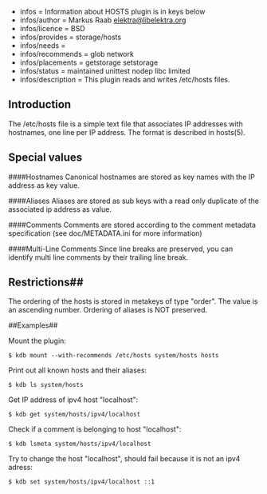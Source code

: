 - infos = Information about HOSTS plugin is in keys below
- infos/author = Markus Raab <elektra@libelektra.org>
- infos/licence = BSD
- infos/provides = storage/hosts
- infos/needs =
- infos/recommends = glob network
- infos/placements = getstorage setstorage
- infos/status = maintained unittest nodep libc limited
- infos/description = This plugin reads and writes /etc/hosts files.


## Introduction ##

The /etc/hosts file is a simple text file that associates IP addresses
with hostnames, one line per IP address. The format is described in hosts(5).

## Special values ##

####Hostnames
Canonical hostnames are stored as key names with the IP address as key
value. 

####Aliases
Aliases are stored as sub keys with a read only duplicate of the
associated ip address as value. 

####Comments
Comments are stored according to the comment metadata specification (see doc/METADATA.ini for more information)

####Multi-Line Comments
Since line breaks are preserved, you can identify multi line comments
by their trailing line break.


## Restrictions##

The ordering of the hosts is stored in metakeys of type "order".
The value is an ascending number. Ordering of aliases is NOT preserved.

##Examples##

Mount the plugin:

    $ kdb mount --with-recommends /etc/hosts system/hosts hosts

Print out all known hosts and their aliases:

    $ kdb ls system/hosts

Get IP address of ipv4 host "localhost":

    $ kdb get system/hosts/ipv4/localhost

Check if a comment is belonging to host "localhost":

    $ kdb lsmeta system/hosts/ipv4/localhost

Try to change the host "localhost", should fail because it is not an ipv4 adress:

    $ kdb set system/hosts/ipv4/localhost ::1
